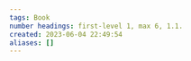 ```yaml
---
tags: Book
number headings: first-level 1, max 6, 1.1.
created: 2023-06-04 22:49:54
aliases: []
---
```


